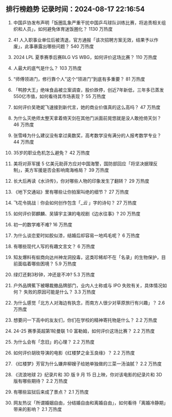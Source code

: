 
## 排行榜趋势 记录时间：2024-08-17 22:16:54
  
  1. 中国乒协发布声明「饭圈乱象严重干扰中国乒乓球队训练比赛，将追责相关组织和人员」，如何避免体育迷饭圈化？ 1130 万热度
    
  2. 41 人入职事业单位后被清退，官方通报「该次招聘方案无效，结果予以作废」，此事暴露出哪些问题？ 540 万热度
    
  3. 2024 LPL 夏季赛季后赛BLG VS WBG，如何评价这场比赛？ 110 万热度
    
  4. 人最大的底气是什么？ 103 万热度
    
  5. “师傅领进门，修行靠个人”这个“领进门”到底有多重要？ 81 万热度
    
  6. 「鸭脖大王」绝味食品被立案调查，股价跌停，创近7年新低，三年多已蒸发550亿市值，如何看待其市场表现？ 55 万热度
    
  7. 如何评价吴艳妮飞速接到新代言，她的商业价值真的这么高吗？ 47 万热度
    
  8. 为什么灭绝师太整天拿着倚天剑在其他门派面前晃悠就是没人敢抢倚天剑？ 46 万热度
    
  9. 张雪峰为什么建议没有拿过奥数奖，高考数学没有满分的人报考数学专业？ 44 万热度
    
  10. 35岁的职业危机怎么避免？ 42 万热度
    
  11. 美将对菲军援 5 亿美元助菲方应对中国海警，国防部回应「将坚决据理反制」，美方军援是否会影响南海格局？ 39 万热度
    
  12. 长大后再读《水浒传》，你对哪些人物的印象发生了翻转？ 29 万热度
    
  13. 《地下交通站》里有哪些让你拍案叫绝的细节？ 27 万热度
    
  14. 飞花令挑战｜你会如何创作包含「__云_ 」字的诗句？ 27 万热度
    
  15. 如何评价郭麒麟、吴镇宇主演的电视剧《边水往事》? 20 万热度
    
  16. 初一的数学难不难? 16 万热度
    
  17. 为什么谈恋爱时如胶似漆，结婚后却容易一地鸡毛呢？ 6 万热度
    
  18. 有哪些现代人写的有趣文言文？ 6 万热度
    
  19. 知友爆料有蚁商向达州神龙洞投毒，这类珍稀却不在「名录」的生物保护，目前面临着哪些困境？ 5.9 万热度
    
  20. 绿灯还剩3秒钟，冲还是不冲? 5.3 万热度
    
  21. 户外品牌蕉下被曝裁撤品牌部门，业内人士称或与 IPO 失败有关，具体情况如何？ 失败的原因可能是什么？ 3.3 万热度
    
  22. 为什么感觉「北方人对海边有执念，而南方人很少对草原旅行有兴趣」？ 2.6 万热度
    
  23. 想要问一下高中的友友们，你们在学校的精神寄托物是什么？ 2.2 万热度
    
  24. 24-25 赛季英超第1轮曼联 1:0 富勒姆，如何评价这场比赛？ 2.2 万热度
    
  25. 为什么会有「念旧」的心理？ 2.2 万热度
    
  26. 如何评价胡玫导演的电影《红楼梦之金玉良缘》？ 2.2 万热度
    
  27. 《红楼梦》芳官为什么嫌弃柳嫂子给她单独做的三菜一汤油腻？ 2.2 万热度
    
  28. 《流浪地球 2》纪录片和 3D 版 9 月 15 日上映，你对该电影的纪录片和 3D 版有哪些期待？ 2.2 万热度
    
  29. 有哪些监狱后来成了景点？ 2.1 万热度
    
  30. 网友热议「所谓婚姻自由，分结婚自由和离婚自由」，如何看待「离婚冷静期」带来的影响？ 2.1 万热度
    